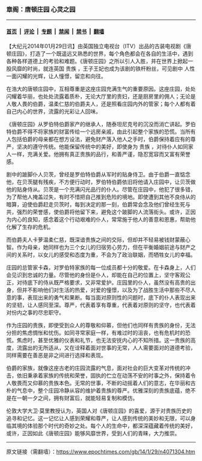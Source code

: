 ### 章阁：唐顿庄园  心灵之园

---

#### [首页](../../../..?n4071304) &nbsp;|&nbsp; [评论](../../../../../epoch-comment?n4071304) &nbsp;|&nbsp; [专题](../../../../../epoch-special?n4071304) &nbsp;|&nbsp; [禁闻](../../../../../epoch-news?n4071304) &nbsp;|&nbsp; [禁书](../../../../../books?n4071304) &nbsp;|&nbsp; [翻墙](https://github.com/gfw-breaker/nogfw/blob/master/README.md?n4071304)


<div class="post_content" id="artbody" itemprop="articleBody">
 <!-- article content begin -->
 <p>
  【大纪元2014年01月29日讯】由英国独立电视台（ITV）出品的古装电视剧《唐顿庄园》，打造了一个既遥远又熟悉的世界，每个角色都会在各自的生活中，遇到各种各样道德上的考验和难题。《唐顿庄园》之所以引人入胜，并在世界上掀起一股风靡的时尚，就连英国
  <ok href="https://www.epochtimes.com/gb/tag/%E8%B4%B5%E6%97%8F.html">
   贵族
  </ok>
  ，王子王妃也成为该剧的铁杆粉丝，可见剧中
  <ok href="https://www.epochtimes.com/gb/tag/%E4%BA%BA%E6%80%A7.html">
   人性
  </ok>
  一面闪耀的光辉，让人憧憬，留恋和向往。
 </p>
 <p>
  在浩大的唐顿庄园中，互相尊重是这座庄园充满生气的重要原因。这座庄园，处处闪耀着华丽，也处处流露着质朴，无论大厅里的贵妇，还是厨房里的佣人；无论是人敬人畏的伯爵，温柔仁慈的伯爵夫人，还是照看庄园内外的管家；每个人都有着自己内心的世界，流露的光彩让人回味。
 </p>
 <p>
  《唐顿庄园》从罗伯特伯爵家产的继承人，随泰坦尼克号的沉没而消亡讲起。罗伯特伯爵不得不将家族的财富传给一个远房亲戚，由此引起整个家族的恐慌。当所有人包括伯爵的母亲都在想方设法，避免财产落入他人之手时，伯爵保持着应有的尊严，坚决的遵守传统。他能保留传统中的美好，即使身为
  <ok href="https://www.epochtimes.com/gb/tag/%E8%B4%B5%E6%97%8F.html">
   贵族
  </ok>
  ，对待仆人如同家人一样，充满关爱。他拥有真正贵族的品行，和善严谨，隐忍宽容而又富有荣誉感。
 </p>
 <p>
  剧中的跛脚仆人贝茨，曾经是罗伯特伯爵从军时的贴身侍卫。由于伯爵一直惦念他，在贝茨腿有残疾，不方便行动时，罗伯特伯爵依旧将他请入庄园中，让贝茨做他的贴身侍从。贝茨是一个充满闪光品行的仆人。尽管在庄园中，他犯了很多错，为了帮他人掩盖过失，有时不惜把自己推到危险的境地。即使遭到其他不良侍从的暗算，迫使伯爵赶走贝茨时，每到决定的那一刻，伯爵常会念及他们曾经生死与共，强烈的荣誉感，使伯爵将他留下来，避免这个跛脚的人流落街头。或许，正因为内心的良知，感念着这个行动艰难的仆人，常常施于他人的善意和恩惠，帮助他化解了生存的危机。
 </p>
 <p>
  而伯爵夫人卡萝温柔仁慈，既深谙贵族之间的交际，但却并不轻易被钱财蒙蔽心智。作为母亲，她同样也为三个女儿的归宿劳心劳力，但在平衡婚姻前途与财产之间的关系时，以女儿的感受和态度为重，不会为了政治联姻，而牺牲女儿的幸福。
 </p>
 <p>
  庄园的总管家卡森，对罗伯特家族的每一位成员都十分的敬爱。在卡森身上，人们会见识到忠诚的力量。尽管他的身份是仆人，却能在自己的位置上，坚守客观公正，对待底下的侍从既严格要求，又非常爱护。庄园里的仆人，虽然没有高贵的出身，但并不影响他们对生活的热爱，对爱的憧憬，以及为了战胜生活中那些不尽人意的事，表现出来的勇气和果断。每当面对原则性的问题时，底下的仆人表现出来的坚韧，让人感同至深。尊严，代表着享有尊重，代表着对原则的坚守，也代表着对份内之事的尽忠职守。
 </p>
 <p>
  作为庄园的贵族，即使受到众人的尊敬和仰慕，但他们也同样有贵族的身份，无法分担的焦虑惆怅和忧伤。如同寻常家庭一样，有难过时的沮丧，也有危机时的恐慌。焦虑时，甚至优雅的仪表和礼节，也无法安抚内心的不知所措。这一贵族的高度，流露出的无所适从，又在诠释着面对世事的无常，人人需要面对的道德考验，同样需要在善恶是非之间进行选择和表现。
 </p>
 <p>
  伯爵的家族，就像这座古老的庄园流露的气息，面对社会的巨大变革对传统的冲击，依旧秉承着家族的传统和荣誉，固执的伫立在动荡不安的时事之外，保持着令人敬畏而又仰慕的贵族本色。无常的世事，不断的动摇着人们的意志，在华丽和古朴的气息中，整个庄园冷静从容的维护着贵族的尊严。优雅深刻的贵族底蕴，绝不是在一朝一夕之间，拥有财富后，就能轻易复制和模仿。
 </p>
 <p>
  伦敦大学大卫‧莫里教授认为，英国人对《唐顿庄园》的喜爱，源于对贵族历史的追寻和记忆。这一记忆让人感到荣耀和尊严，让人感到传统的美妙和无限，可以身临其境的体验那个时代的奇妙之处。每个人的生命中，都深深蕴藏着传统的美好，或许，正因如此《唐顿庄园》能够风靡世界，受到人们的青睐，大力推崇。
 </p>
 <!-- article content end -->
 <div id="below_article_ad">
 </div>
</div>


---

原文链接（需翻墙）：https://www.epochtimes.com/gb/14/1/29/n4071304.htm